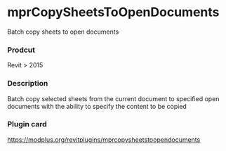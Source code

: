 # mprCopySheetsToOpenDocuments
Batch copy sheets to open documents
### Prodcut ###
Revit > 2015
### Description ###
Batch copy selected sheets from the current document to specified open documents with the ability to specify the content to be copied
### Plugin card ###
https://modplus.org/revitplugins/mprcopysheetstoopendocuments
